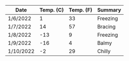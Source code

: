 | Date     | Temp. (C) | Temp. (F) | Summary  |
|----------|-----------|-----------|----------|
| 1/6/2022 | 1         | 33        | Freezing |
| 1/7/2022 | 14        | 57        | Bracing  |
| 1/8/2022 | -13       | 9         | Freezing |
| 1/9/2022 | -16       | 4         | Balmy    |
| 1/10/2022| -2        | 29        | Chilly   |